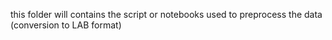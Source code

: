 this folder will contains the script or notebooks used to preprocess the data (conversion to LAB format)
